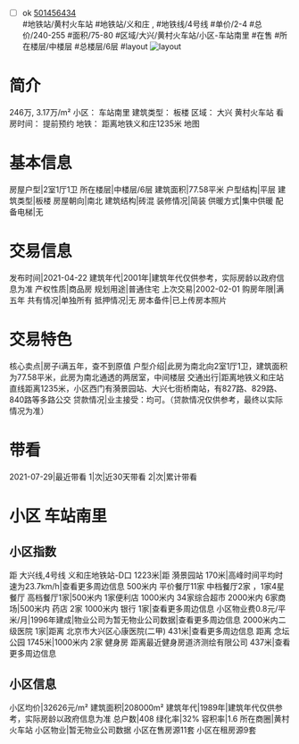 - [ ] ok [501456434](https://bj.5i5j.com/ershoufang/501456434.html)  
 #地铁站/黄村火车站 #地铁站/义和庄 ,  #地铁线/4号线
#单价/2-4 #总价/240-255 #面积/75-80   #区域/大兴/黄村火车站/小区-车站南里 #在售 #所在楼层/中楼层 #总楼层/6层 #layout 
![layout](http://image2a.5i5j.com/bdir/layout/b47f48f915ea4a99ae7d7112d9167213.png_P5.jpg) 
# 简介 
 246万,  3.17万/m² 
小区： 车站南里
建筑类型： 板楼
区域： 大兴 黄村火车站
看房时间： 提前预约
地铁： 距离地铁义和庄1235米 地图
# 基本信息 
 房屋户型|2室1厅1卫
所在楼层|中楼层/6层
建筑面积|77.58平米
户型结构|平层
建筑类型|板楼
房屋朝向|南北
建筑结构|砖混
装修情况|简装
供暖方式|集中供暖
配备电梯|无
# 交易信息 
 发布时间|2021-04-22
建筑年代|2001年|建筑年代仅供参考，实际房龄以政府信息为准
产权性质|商品房
规划用途|普通住宅
上次交易|2002-02-01
购房年限|满五年
共有情况|单独所有
抵押情况|无
房本备件|已上传房本照片
# 交易特色 
 核心卖点|房子i满五年，查不到原值
户型介绍|此房为南北向2室1厅1卫，建筑面积为77.58平米，此房为南北通透的两居室，中间楼层
交通出行|距离地铁义和庄站直线距离1235米，小区西门有漪景园站、大兴七街桥南站，有827路、829路、840路等多路公交
贷款情况|业主接受：均可。（贷款情况仅供参考，最终以实际情况为准）
# 带看 
 2021-07-29|最近带看	 1|次|近30天带看	 2|次|累计带看
# 小区 车站南里
## 小区指数 
 距 大兴线,4号线 义和庄地铁站-D口 1223米|距 漪景园站 170米|高峰时间平均时速为23.7km/h|查看更多周边信息
500米内 平价餐厅11家
中档餐厅2家 ，1家4星餐厅
高档餐厅1家|500米内 1家便利店
1000米内 34家综合超市
2000米内 6家商场|500米内 药店 2家
1000米内 银行 1家|查看更多周边信息
小区物业费0.8元/平米/月|1996年建成|物业公司为暂无物业公司数据|查看更多周边信息
2000米内二级医院 1家|距离 北京市大兴区心康医院(二甲)  431米|查看更多周边信息
距离 念坛公园 1745米|1000米内 2家 健身房
距离最近健身房道济测绘有限公司 437米|查看更多周边信息
## 小区信息 
 小区均价|32626元/m²
建筑面积|208000m²
建筑年代|1989年|建筑年代仅供参考，实际房龄以政府信息为准
总户数|408
绿化率|32%
容积率|1.6
所在商圈|黄村火车站
小区物业|暂无物业公司数据
小区在售房源11套
小区在租房源9套
